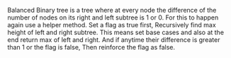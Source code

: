 Balanced Binary tree is a tree where at every node the difference of the number of nodes on its right and left subtree is 1 or 0. For this to happen again use a helper method.
Set a flag as true first, Recursively find max height of left and right subtree. This means set
base cases and also at the end return max of left and right. And if anytime
their difference is greater than 1 or the flag is false, Then reinforce the flag as false.